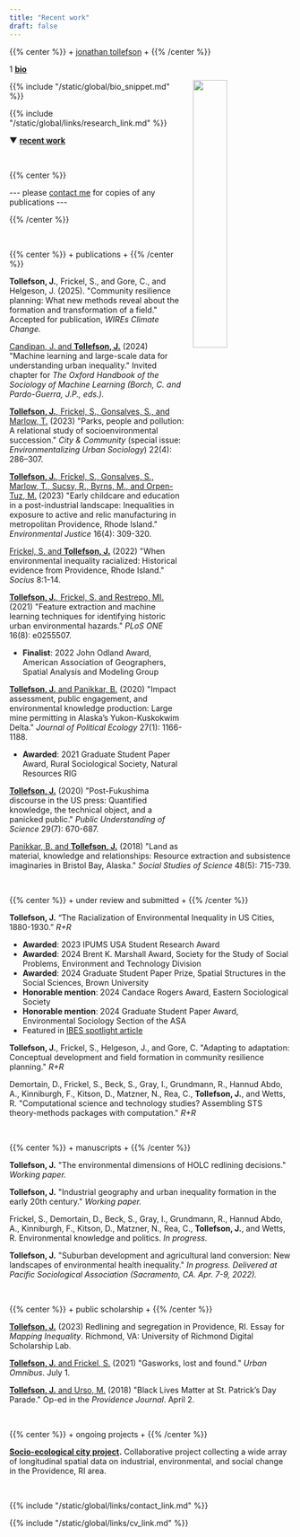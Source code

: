 ```yaml
---
title: "Recent work"
draft: false
---
```


{{% center %}}
\+ [jonathan tollefson](/) \+
{{% /center %}}
<br/>


<img src="/images/portrait.jpg" style="float: right; width: 35%; margin-left: 3%; margin-bottom: 0.5em;margin-top: 2em">
</a>


1 [**bio**](/)

{{% include "/static/global/bio_snippet.md" %}}


{{% include "/static/global/links/research_link.md" %}}


▼ [**recent work**](/)

</br>

{{% center %}}

--- please [contact me](/contact) for copies of any publications ---

{{% /center %}}



<br/>

{{% center %}}
\+ publications \+
{{% /center %}}

**Tollefson, J.**, Frickel, S., and Gore, C., and Helgeson, J. (2025). "Community resilience planning: What new methods reveal about the formation and transformation of a field." Accepted for publication, *WIREs Climate Change.*

<a target="_blank" href="https://doi.org/10.1093/oxfordhb/9780197653609.013.38">Candipan, J. and **Tollefson, J.**</a> (2024) "Machine learning and large-scale data for understanding urban inequality." Invited chapter for *The Oxford Handbook of the Sociology of Machine Learning (Borch, C. and Pardo-Guerra, J.P., eds.).*

<a target="_blank" href="https://journals.sagepub.com/doi/10.1177/15356841231152616">**Tollefson, J.**, Frickel, S., Gonsalves, S., and Marlow, T.</a> (2023) "Parks, people and pollution: A relational study of socioenvironmental succession." _City & Community_ (special issue: _Environmentalizing Urban Sociology_) 22(4): 286–307.

<a target="_blank" href="https://www.liebertpub.com/doi/10.1089/env.2021.0121">**Tollefson, J.**, Frickel, S., Gonsalves, S., Marlow, T., Sucsy, R., Byrns, M., and Orpen-Tuz, M.</a> (2023) "Early childcare and education in a post-industrial landscape: Inequalities in exposure to active and relic manufacturing in metropolitan Providence, Rhode Island." _Environmental Justice_ 16(4): 309-320.

<a target="_blank" href="https://journals.sagepub.com/doi/10.1177/23780231221127541">Frickel, S. and **Tollefson, J.**</a> (2022) "When environmental inequality racialized: Historical evidence from Providence, Rhode Island." _Socius_ 8:1-14.

<a target="_blank" href="https://journals.plos.org/plosone/article?id=10.1371/journal.pone.0255507">**Tollefson, J.**, Frickel, S. and Restrepo, MI.</a> (2021) "Feature extraction and machine learning techniques for identifying historic urban environmental hazards." _PLoS ONE_ 16(8): e0255507.
- **Finalist**: 2022 John Odland Award, American Association of Geographers, Spatial Analysis and Modeling Group

<a target="_blank" href="https://journals.uair.arizona.edu/index.php/JPE/article/view/23828">**Tollefson, J.** and Panikkar, B.</a> (2020) "Impact assessment, public engagement, and environmental knowledge production: Large mine permitting in Alaska’s Yukon-Kuskokwim Delta." _Journal of Political Ecology_ 27(1): 1166-1188.
- **Awarded**: 2021 Graduate Student Paper Award, Rural Sociological Society, Natural Resources RIG

<a target="_blank" href="https://journals.sagepub.com/doi/full/10.1177/0963662520936186?casa_token=U90UE5iANX0AAAAA%3ASB_BL79FhIZIUBCcSE7WVJXnsEvJLeDmsBo9ZIiRPl4oSPXVSsGIkrp3N6TGrEwG005plZdjFOEsoQ">**Tollefson, J.**</a> (2020) "Post-Fukushima discourse in the US press: Quantified knowledge, the technical object, and a panicked public." _Public Understanding of Science_ 29(7): 670-687.

<a target="_blank" href="https://journals.sagepub.com/doi/abs/10.1177/0306312718803453">Panikkar, B. and **Tollefson, J.**</a> (2018) "Land as material, knowledge and relationships: Resource extraction and subsistence imaginaries in Bristol Bay, Alaska." _Social Studies of Science_ 48(5): 715-739.


<br/>

{{% center %}}
\+ under review and submitted \+
{{% /center %}}

**Tollefson, J.** “The Racialization of Environmental Inequality in US Cities, 1880-1930.” *R+R*
- **Awarded**: 2023 IPUMS USA Student Research Award
- **Awarded**: 2024 Brent K. Marshall Award, Society for the Study of Social Problems, Environment and Technology Division
- **Awarded**: 2024 Graduate Student Paper Prize, Spatial Structures in the Social Sciences, Brown University
- **Honorable mention**: 2024 Candace Rogers Award, Eastern Sociological Society
- **Honorable mention**: 2024 Graduate Student Paper Award, Environmental Sociology Section of the ASA
- Featured in <a href="https://ibes.brown.edu/news/2024-08-05/tollefson-spotlight">IBES spotlight article</a>

**Tollefson, J.**, Frickel, S., Helgeson, J., and Gore, C. "Adapting to adaptation: Conceptual development and field formation in community resilience planning." *R+R*

Demortain, D., Frickel, S., Beck, S., Gray, I., Grundmann, R., Hannud Abdo, A., Kinniburgh, F., Kitson, D., Matzner, N., Rea, C., **Tollefson, J.**, and Wetts, R. "Computational science and technology studies? Assembling STS theory-methods packages with computation." *R+R*

<br/>


{{% center %}}
\+ manuscripts \+
{{% /center %}}



**Tollefson, J.** "The environmental dimensions of HOLC redlining decisions." *Working paper.*

**Tollefson, J.** "Industrial geography and urban inequality formation in the early 20th century." *Working paper.*

Frickel, S., Demortain, D., Beck, S., Gray, I., Grundmann, R., Hannud Abdo, A., Kinniburgh, F., Kitson, D., Matzner, N., Rea, C., **Tollefson, J.**, and Wetts, R. Environmental knowledge and politics. *In progress.*

**Tollefson, J.** "Suburban development and agricultural land conversion: New landscapes of environmental health inequality." *In progress. Delivered at Pacific Sociological Association (Sacramento, CA. Apr. 7-9, 2022).*



<br/>

{{% center %}}
\+ public scholarship \+
{{% /center %}}

<a target="_blank" href="https://dsl.richmond.edu/panorama/redlining/map/RI/Providence/context">**Tollefson, J.**</a> (2023) Redlining and segregation in Providence, RI. Essay for *Mapping Inequality*. Richmond, VA: University of Richmond Digital Scholarship Lab.


<a target="_blank" href="https://urbanomnibus.net/2021/07/gasworks-lost-and-found/">**Tollefson, J.** and Frickel, S.</a> (2021) "Gasworks, lost and found." *Urban Omnibus*. July 1.

<a target="_blank" href="https://www.providencejournal.com/story/opinion/2016/04/02/jonathan-tollefson-and-michael-urso-black-lives-matter-at-st-patricks-day-parade/32030859007/">**Tollefson, J.** and Urso, M.</a> (2018) "Black Lives Matter at St. Patrick’s Day Parade." Op-ed in the *Providence Journal*. April 2.

</br>


{{% center %}}
\+ ongoing projects \+
{{% /center %}}


**[Socio-ecological city project](/work/pvd).** Collaborative project collecting a wide array of longitudinal spatial data on industrial, environmental, and social change in the Providence, RI area.


<br/>

{{% include "/static/global/links/contact_link.md" %}}



{{% include "/static/global/links/cv_link.md" %}}
